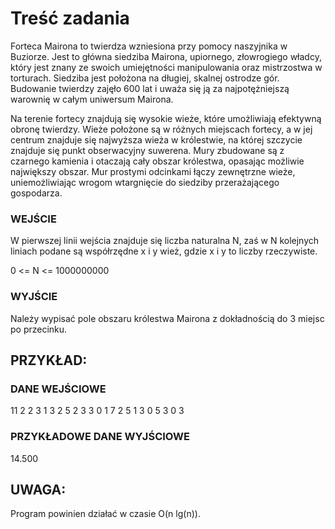 # Treść zadania

Forteca Mairona to twierdza wzniesiona przy pomocy naszyjnika w Buziorze. Jest to główna siedziba Mairona, upiornego, złowrogiego władcy, który jest znany ze swoich umiejętności manipulowania oraz mistrzostwa w torturach. Siedziba jest położona na długiej, skalnej ostrodze gór. Budowanie twierdzy zajęło 600 lat i uważa się ją za najpotężniejszą warownię w całym uniwersum Mairona.

Na terenie fortecy znajdują się wysokie wieże, które umożliwiają efektywną obronę twierdzy. Wieże położone są w różnych miejscach fortecy, a w jej centrum znajduje się najwyższa wieża w królestwie, na której szczycie znajduje się punkt obserwacyjny suwerena. Mury zbudowane są z czarnego kamienia i otaczają cały obszar królestwa, opasając możliwie największy obszar. Mur prostymi odcinkami łączy zewnętrzne wieże, uniemożliwiając wrogom wtargnięcie do siedziby przerażającego gospodarza.

### WEJŚCIE

W pierwszej linii wejścia znajduje się liczba naturalna N, zaś w N kolejnych liniach podane są współrzędne x i y wież, gdzie x i y to liczby rzeczywiste.

0 <= N <= 1000000000

### WYJŚCIE

Należy wypisać pole obszaru królestwa Mairona z dokładnością do 3 miejsc po przecinku.

## PRZYKŁAD:

### DANE WEJŚCIOWE

11
2 2
3 1
3 2
5 2
3 3
0 1
7 2
5 1
3 0
5 3
0 3

### PRZYKŁADOWE DANE WYJŚCIOWE

14.500

## UWAGA:

Program powinien działać w czasie O(n lg(n)).
